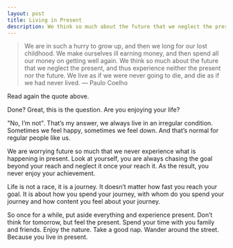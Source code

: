 ```yaml
---
layout: post
title: Living in Present
description: We think so much about the future that we neglect the present
---
```

> We are in such a hurry to grow up, and then we long for our lost childhood. We make ourselves ill earning money, and then spend all our money on getting well again. We think so much about the future that we neglect the present, and thus experience neither the present nor the future. We live as if we were never going to die, and die as if we had never lived. —  Paulo Coelho

Read again the quote above.

Done? Great, this is the question. Are you enjoying your life?

"No, I’m not". That’s my answer, we always live in an irregular condition. Sometimes we feel happy, sometimes we feel down. And that’s normal for regular people like us.

We are worrying future so much that we never experience what is happening in present. Look at yourself, you are always chasing the goal beyond your reach and neglect it once your reach it. As the result, you never enjoy your achievement.

Life is not a race, it is a journey. It doesn’t matter how fast you reach your goal. It is about how you spend your journey, with whom do you spend your journey and how content you feel about your journey.

So once for a while, put aside everything and experience present. Don’t think for tomorrow, but feel the present. Spend your time with you family and friends. Enjoy the nature. Take a good nap. Wander around the street. Because you live in present.